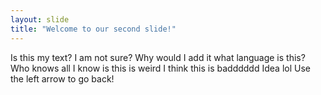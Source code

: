 ```yaml
---
layout: slide
title: "Welcome to our second slide!"
---
```

Is this my text? I am not sure? Why would I add it what language is this? Who knows all I know is this is weird 
I think this is badddddd Idea lol 
Use the left arrow to go back!
